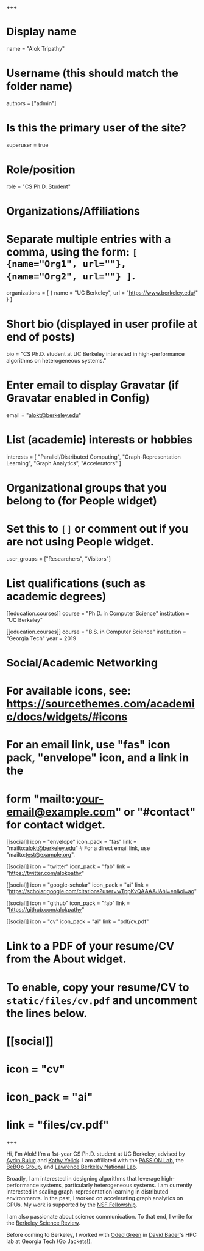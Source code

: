 +++
# Display name
name = "Alok Tripathy"

# Username (this should match the folder name)
authors = ["admin"]

# Is this the primary user of the site?
superuser = true

# Role/position
role = "CS Ph.D. Student"

# Organizations/Affiliations
#   Separate multiple entries with a comma, using the form: `[ {name="Org1", url=""}, {name="Org2", url=""} ]`.
organizations = [ { name = "UC Berkeley", url = "https://www.berkeley.edu/" } ]

# Short bio (displayed in user profile at end of posts)
bio = "CS Ph.D. student at UC Berkeley interested in high-performance algorithms on heterogeneous systems."

# Enter email to display Gravatar (if Gravatar enabled in Config)
email = "alokt@berkeley.edu"

# List (academic) interests or hobbies
interests = [
  "Parallel/Distributed Computing",
  "Graph-Representation Learning",
  "Graph Analytics",
  "Accelerators"
]

# Organizational groups that you belong to (for People widget)
#   Set this to `[]` or comment out if you are not using People widget.
user_groups = ["Researchers", "Visitors"]

# List qualifications (such as academic degrees)
[[education.courses]]
  course = "Ph.D. in Computer Science"
  institution = "UC Berkeley"

[[education.courses]]
  course = "B.S. in Computer Science"
  institution = "Georgia Tech"
  year = 2019

# Social/Academic Networking
# For available icons, see: https://sourcethemes.com/academic/docs/widgets/#icons
#   For an email link, use "fas" icon pack, "envelope" icon, and a link in the
#   form "mailto:your-email@example.com" or "#contact" for contact widget.

[[social]]
  icon = "envelope"
  icon_pack = "fas"
  link = "mailto:alokt@berkeley.edu"  # For a direct email link, use "mailto:test@example.org".

[[social]]
  icon = "twitter"
  icon_pack = "fab"
  link = "https://twitter.com/alokpathy"

[[social]]
  icon = "google-scholar"
  icon_pack = "ai"
  link = "https://scholar.google.com/citations?user=wTppKvQAAAAJ&hl=en&oi=ao"

[[social]]
  icon = "github"
  icon_pack = "fab"
  link = "https://github.com/alokpathy"

[[social]]
  icon = "cv"
  icon_pack = "ai"
  link = "pdf/cv.pdf"

# Link to a PDF of your resume/CV from the About widget.
# To enable, copy your resume/CV to `static/files/cv.pdf` and uncomment the lines below.
# [[social]]
#   icon = "cv"
#   icon_pack = "ai"
#   link = "files/cv.pdf"

+++

Hi, I'm Alok! I'm a 1st-year CS Ph.D. student at UC Berkeley, advised by [Aydın Buluç](https://people.eecs.berkeley.edu/~aydin/index.html) and [Kathy Yelick](http://people.eecs.berkeley.edu/~yelick/). I am affiliated with the [PASSION Lab](https://passion.lbl.gov/), the [BeBOp Group](https://bebop.cs.berkeley.edu/), and [Lawrence Berkeley National Lab](https://www.lbl.gov/).

Broadly, I am interested in designing algorithms that leverage high-performance systems, particularly heterogeneous systems. I am currently interested in scaling graph-representation learning in distributed environments. In the past, I worked on accelerating graph analytics on GPUs. My work is supported by the [NSF Fellowship](https://www.nsfgrfp.org/).

I am also passionate about science communication. To that end, I write for the [Berkeley Science Review](https://berkeleysciencereview.com/article/tracking-your-e-missions/).

Before coming to Berkeley, I worked with [Oded Green](https://scholar.google.com/citations?user=C_7l2roAAAAJ&hl=en) in [David Bader](https://davidbader.net/)'s HPC lab at Georgia Tech (Go Jackets!).
